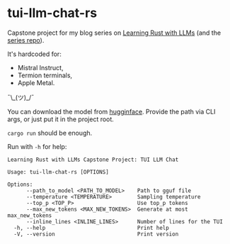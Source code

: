 # tui-llm-chat-rs

Capstone project for my blog series on [Learning Rust with LLMs](https://sebszyller.com/blog/2024/rustwithllmsstart) (and the [series repo](https://github.com/sebszyller/rust-with-llms)).

It's hardcoded for:
- Mistral Instruct,
- Termion terminals,
- Apple Metal.

¯\\\_(ツ)\_/¯

You can download the model from [hugginface](https://huggingface.co/TheBloke/Mistral-7B-Instruct-v0.2-GGUF).
Provide the path via CLI args, or just put it in the project root.

`cargo run` should be enough.

Run with `-h` for help:
```
Learning Rust with LLMs Capstone Project: TUI LLM Chat

Usage: tui-llm-chat-rs [OPTIONS]

Options:
      --path_to_model <PATH_TO_MODEL>    Path to gguf file
      --temperature <TEMPERATURE>        Sampling temperature
      --top_p <TOP_P>                    Use top_p tokens
      --max_new_tokens <MAX_NEW_TOKENS>  Generate at most max_new_tokens
      --inline_lines <INLINE_LINES>      Number of lines for the TUI
  -h, --help                             Print help
  -V, --version                          Print version
```
